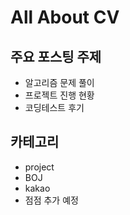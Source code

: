 # All About CV

## 주요 포스팅 주제
- 알고리즘 문제 풀이
- 프로젝트 진행 현황
- 코딩테스트 후기

## 카테고리
- project
- BOJ
- kakao
- 점점 추가 예정